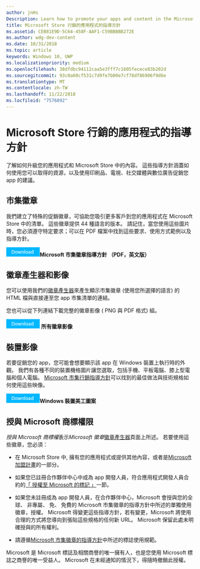 ```yaml
---
author: jnHs
Description: Learn how to promote your apps and content in the Microsoft Store. These guidelines cover how to use the assets that are available to you, along with recommendations for promoting your apps in print, TV, social media and digital advertising.
title: Microsoft Store 行銷的應用程式的指導方針
ms.assetid: CEB81E9D-5C64-458F-AAF1-C59BBBBB272E
ms.author: wdg-dev-content
ms.date: 10/31/2018
ms.topic: article
keywords: Windows 10, UWP
ms.localizationpriority: medium
ms.openlocfilehash: 38dfdbc94112caa5e3fff7c1605fecece83b202d
ms.sourcegitcommit: 93c0a60cf531c7d9fe7b00e7cf78df86906f9d6e
ms.translationtype: MT
ms.contentlocale: zh-TW
ms.lasthandoff: 11/22/2018
ms.locfileid: "7576892"
---
```

# <a name="microsoft-store-marketing-guidelines-for-apps"></a>Microsoft Store 行銷的應用程式的指導方針

了解如何升級您的應用程式和 Microsoft Store 中的內容。 這些指導方針涵蓋如何使用您可以取得的資源，以及使用印刷品、電視、社交媒體與數位廣告促銷您 app 的建議。

## <a name="store-badges"></a>市集徽章

我們建立了特殊的促銷徽章，可協助您吸引更多客戶到您的應用程式在 Microsoft Store 中的清單。 這些徽章提供 44 種語言的版本。 請記住，當您使用這些圖片時，您必須遵守特定要求；可以在 PDF 檔案中找到這些要求、使用方式範例以及指導方針。

[![下載按鈕](images/downloadbutton.png)](http://go.microsoft.com/fwlink/p/?LinkId=529769)**Microsoft 市集徽章指導方針 （PDF，英文版）**


## <a name="badge-generator-and-images"></a>徽章產生器和影像

您可以使用我們的[徽章產生器](http://go.microsoft.com/fwlink/p/?LinkID=534236)來產生顯示市集徽章 (使用您所選擇的語言) 的 HTML 檔與直接連至您 app 市集清單的連結。

您也可以從下列連結下載完整的徽章影像 ( PNG 與 PDF 格式) 組。

[![下載按鈕](images/downloadbutton.png)](http://go.microsoft.com/fwlink/p/?LinkId=529771) **所有徽章影像**


## <a name="device-images"></a>裝置影像

若要促銷您的 app，您可能會想要顯示該 app 在 Windows 裝置上執行時的外觀。 我們有各種不同的裝置機格圖片讓您選取，包括手機、平板電腦、膝上型電腦和個人電腦。 [Microsoft 市集行銷指導方針](http://go.microsoft.com/fwlink/p/?LinkId=529769)可以找到的最佳做法與技術規格如何使用這些映像。

[![下載按鈕](images/downloadbutton.png)](https://go.microsoft.com/fwlink/p/?LinkId=533057)**Windows 裝置美工圖案**

## <a name="license-to-microsoft-marks"></a>授與 Microsoft 商標權限

*授與 Microsoft 商標權*表示*Microsoft 徽章*[徽章產生器](http://go.microsoft.com/fwlink/p/?LinkID=534236)頁面上所述。 若要使用這些徽章，您必須：

-   在 Microsoft Store 中, 擁有您的應用程式或提供其他內容，或者是[Microsoft 加盟計畫](http://go.microsoft.com/fwlink/p/?LinkId=624463)的一部分。

-   如果您已註冊合作夥伴中心中成為 app 開發人員，符合應用程式開發人員合約的[「 授權至 Microsoft 的標記 」](https://docs.microsoft.com/legal/windows/agreements/app-developer-agreement#license_to_mark)一節。

-   如果您未註冊成為 app 開發人員，在合作夥伴中心，Microsoft 會授與您的全球、 非專屬、 免、 免費的 Microsoft 市集徽章的指導方針中所述的單獨使用徽章，授權。 Microsoft 得變更這些指導方針，若有變更，Microsoft 將使用合理的方式將您導向到張貼這些規格的任何新 URL。 Microsoft 保留此處未明確授與的所有權利。

-   請遵循[Microsoft 市集徽章的指導方針](http://go.microsoft.com/fwlink/p/?LinkId=529769)中所述的標誌使用規範。

Microsoft 是 Microsoft 標誌及相關商譽的唯一擁有人，也是您使用 Microsoft 標誌之商譽的唯一受益人。 Microsoft 在未經通知的情況下，得隨時撤銷此授權。

 

 




